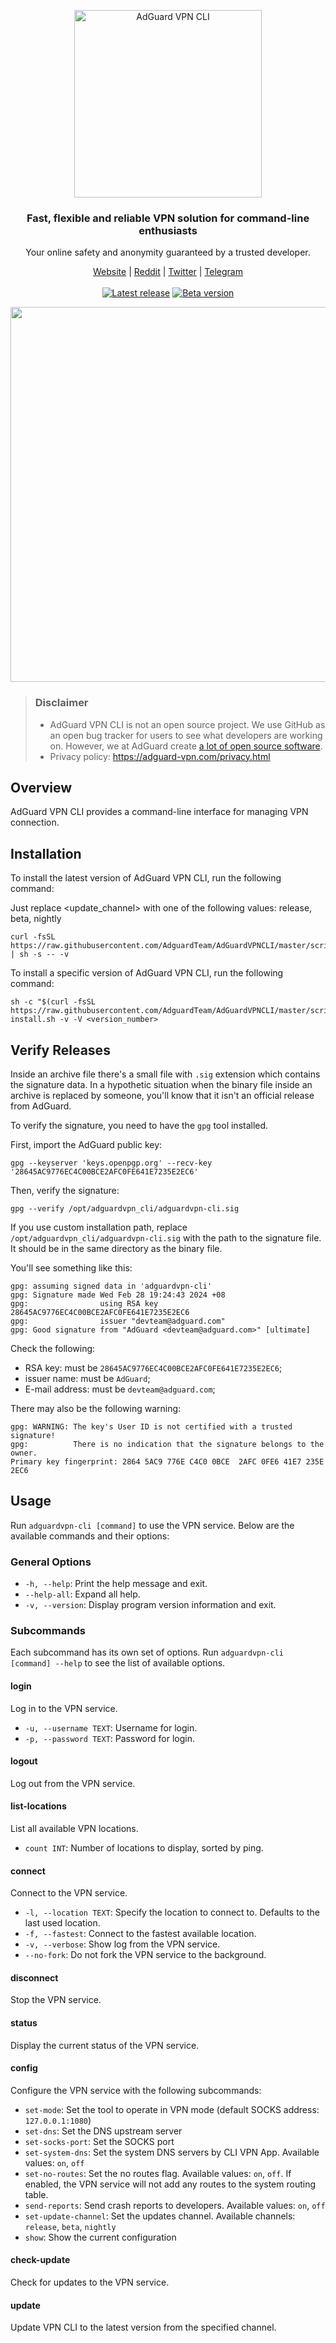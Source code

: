 <p align="center">
<picture>
<source media="(prefers-color-scheme: dark)" srcset="https://cdn.adguard.com/public/Adguard/Common/Logos/vpn_logo_dark_cli.svg" width="300px" alt="AdGuard VPN CLI" />
<img src="https://cdn.adguard.com/public/Adguard/Common/Logos/vpn_logo_light_cli.svg?" width="300px" alt="AdGuard VPN CLI" />
</picture>
</p>

<h3 align="center">Fast, flexible and reliable VPN solution for command-line enthusiasts</h3>

<p align="center">
  Your online safety and anonymity guaranteed by a trusted developer.
</p>

<p align="center">
    <a href="https://adguard-vpn.com/">Website</a> |
    <a href="https://reddit.com/r/Adguard">Reddit</a> |
    <a href="https://twitter.com/AdGuard">Twitter</a> |
    <a href="https://t.me/adguard_en">Telegram</a>
    <br /><br />
    <a href="https://github.com/AdguardTeam/AdguardVPNCLI/releases/"><img src="https://img.shields.io/github/tag/AdguardTeam/AdGuardVPNCLI.svg?label=release&filter=*release" alt="Latest release" /></a>
    <a href="https://github.com/AdguardTeam/AdguardVPNCLI/releases/"><img src="https://img.shields.io/github/tag-pre/AdguardTeam/AdGuardVPNCLI.svg?label=beta&filter=*beta" alt="Beta version" /></a>

<p align="center">
<img src="https://cdn.adtidy.org/content/release_notes/vpn/cli/v1.0/adguardvpn-cli_connect.gif" width = "600"px>
</p>

> ### Disclaimer
>* AdGuard VPN CLI is not an open source project. We use GitHub as an open bug tracker for users to see what developers are working on. However, we at AdGuard create [a lot of open source software](https://github.com/search?o=desc&q=topic%3Aopen-source+org%3AAdguardTeam+fork%3Atrue&s=stars&type=Repositories).
> * Privacy policy: https://adguard-vpn.com/privacy.html

## Overview

AdGuard VPN CLI provides a command-line interface for managing VPN connection.

## Installation

To install the latest version of AdGuard VPN CLI, run the following command:

Just replace <update_channel> with one of the following values: release, beta, nightly

```shell
curl -fsSL https://raw.githubusercontent.com/AdguardTeam/AdGuardVPNCLI/master/scripts/<update_channel>/install.sh | sh -s -- -v
```

To install a specific version of AdGuard VPN CLI, run the following command:

```shell
sh -c "$(curl -fsSL https://raw.githubusercontent.com/AdguardTeam/AdGuardVPNCLI/master/scripts/<update_channel>/install.sh)" install.sh -v -V <version_number>
```

## Verify Releases

Inside an archive file there's a small file with `.sig` extension which contains the signature data. In a hypothetic
situation when the binary file inside an archive is replaced by someone, you'll know that it isn't an official release
from AdGuard.

To verify the signature, you need to have the `gpg` tool installed.

First, import the AdGuard public key:

```shell
gpg --keyserver 'keys.openpgp.org' --recv-key '28645AC9776EC4C00BCE2AFC0FE641E7235E2EC6'
```

Then, verify the signature:
    
```shell
gpg --verify /opt/adguardvpn_cli/adguardvpn-cli.sig 
```  

If you use custom installation path, replace `/opt/adguardvpn_cli/adguardvpn-cli.sig` with the path to the signature
file. It should be in the same directory as the binary file.

You'll see something like this:

```
gpg: assuming signed data in 'adguardvpn-cli'
gpg: Signature made Wed Feb 28 19:24:43 2024 +08
gpg:                using RSA key 28645AC9776EC4C00BCE2AFC0FE641E7235E2EC6
gpg:                issuer "devteam@adguard.com"
gpg: Good signature from "AdGuard <devteam@adguard.com>" [ultimate]
```

Check the following:
- RSA key: must be `28645AC9776EC4C00BCE2AFC0FE641E7235E2EC6`;
- issuer name: must be `AdGuard`;
- E-mail address: must be `devteam@adguard.com`;

There may also be the following warning:

```
gpg: WARNING: The key's User ID is not certified with a trusted signature!
gpg:          There is no indication that the signature belongs to the owner.
Primary key fingerprint: 2864 5AC9 776E C4C0 0BCE  2AFC 0FE6 41E7 235E 2EC6
```

## Usage

Run `adguardvpn-cli [command]` to use the VPN service. Below are the available commands and their options:

### General Options

- `-h, --help`: Print the help message and exit.
- `--help-all`: Expand all help.
- `-v, --version`: Display program version information and exit.

### Subcommands

Each subcommand has its own set of options. Run `adguardvpn-cli [command] --help` to see the list of available options.

#### login

Log in to the VPN service.

- `-u, --username TEXT`: Username for login.
- `-p, --password TEXT`: Password for login.

#### logout

Log out from the VPN service.

#### list-locations

List all available VPN locations.

- `count INT`: Number of locations to display, sorted by ping.

#### connect

Connect to the VPN service.

- `-l, --location TEXT`: Specify the location to connect to. Defaults to the last used location.
- `-f, --fastest`: Connect to the fastest available location.
- `-v, --verbose`: Show log from the VPN service.
- `--no-fork`: Do not fork the VPN service to the background.

#### disconnect

Stop the VPN service.

#### status

Display the current status of the VPN service.

#### config

Configure the VPN service with the following subcommands:

- `set-mode`: Set the tool to operate in VPN mode (default SOCKS address: `127.0.0.1:1080`)
- `set-dns`: Set the DNS upstream server
- `set-socks-port`: Set the SOCKS port
- `set-system-dns`: Set the system DNS servers by CLI VPN App. Available values: `on`, `off`
- `set-no-routes`: Set the no routes flag. Available values: `on`, `off`. If enabled, the VPN service will not add any
  routes to the system routing table.
- `send-reports`: Send crash reports to developers. Available values: `on`, `off`
- `set-update-channel`: Set the updates channel. Available channels: `release`, `beta`, `nightly`
- `show`: Show the current configuration

#### check-update

Check for updates to the VPN service.

#### update

Update VPN CLI to the latest version from the specified channel.
